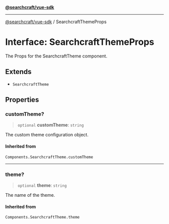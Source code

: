 [**@searchcraft/vue-sdk**](/reference/sdk/js-vue/README.md)

***

[@searchcraft/vue-sdk](/reference/sdk/js-vue/globals.md) / SearchcraftThemeProps

# Interface: SearchcraftThemeProps

The Props for the SearchcraftTheme component.

## Extends

- `SearchcraftTheme`

## Properties

### customTheme?

> `optional` **customTheme**: `string`

The custom theme configuration object.

#### Inherited from

`Components.SearchcraftTheme.customTheme`

***

### theme?

> `optional` **theme**: `string`

The name of the theme.

#### Inherited from

`Components.SearchcraftTheme.theme`

